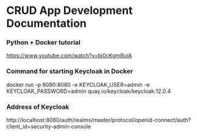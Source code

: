 # CRUD App Development Documentation

### Python + Docker tutorial
https://www.youtube.com/watch?v=bi0cKgmRuiA

### Command for starting Keycloak in Docker
docker run -p 8080:8080 -e KEYCLOAK_USER=admin -e KEYCLOAK_PASSWORD=admin quay.io/keycloak/keycloak:12.0.4

### Address of Keycloak
http://localhost:8080/auth/realms/master/protocol/openid-connect/auth?client_id=security-admin-console




